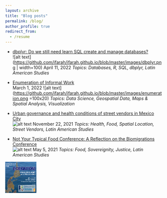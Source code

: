 ```yaml
---
layout: archive
title: "Blog posts"
permalink: /blog/
author_profile: true
redirect_from:
  - /resume
---
```


* [dbplyr: Do we still need learn SQL create and manage databases?](https://dlab.berkeley.edu/news/dbplyr-do-we-still-need-learn-sql-create-and-manage-databases)   
    ![alt text](https://github.com/ifarah/ifarah.github.io/blob/master/images/dbplyr.png | width=100)
    April 11, 2022
  *Topics: Databases, R, SQL, dbplyr, Latin American Studies*
  
* [Enumeration of Informal Work](https://dlab.berkeley.edu/news/enumeration-informal-work)   
  March 1, 2022
  ![alt text](https://github.com/ifarah/ifarah.github.io/blob/master/images/enumeration.png =100x20)
  *Topics: Data Science, Geospatial Data, Maps & Spatial Analysis, Visualization*
  
* [Urban governance and health conditions of street vendors in Mexico City](https://clas.berkeley.edu/publications/urban-governance-and-health-conditions-street-vendors-mexico-city)   
    ![alt text](https://github.com/ifarah/ifarah.github.io/blob/master/images/sv.png=100x20)
    November 22, 2021
  *Topics: Health, Food, Spatial Location, Street Vendors, Latin American Studies*
  
* [Not Your Typical Food Conference: A Reflection on the Biomigrations Conference](https://clasberkeley.wpcomstaging.com/2021/05/05/not-your-typical-food-conference-a-reflection-on-the-biomigrations-conference/)   
    ![alt text](https://github.com/ifarah/ifarah.github.io/blob/master/images/biomigrations.png=100x20)
    May 5, 2021
  *Topics: Food, Sovereignity, Justice, Latin American Studies*
  
  

<img src="https://github.com/ifarah/ifarah.github.io/blob/master/images/biomigrations.png" width="100" height="100">


